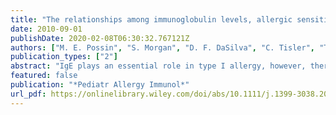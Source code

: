 ```yaml
---
title: "The relationships among immunoglobulin levels, allergic sensitization, and viral respiratory illnesses in early childhood"
date: 2010-09-01
publishDate: 2020-02-08T06:30:32.767121Z
authors: ["M. E. Possin", "S. Morgan", "D. F. DaSilva", "C. Tisler", "T. E. Pappas", "K. A. Roberg", "E. Anderson", "M. D. Evans", "R. Gangnon", "R. F. Lemanske", "J. E. Gern"]
publication_types: ["2"]
abstract: "IgE plays an essential role in type I allergy, however, there is less information about the relationship between other immunoglobulins (IgA and IgG) and atopic phenotypes in early childhood. We hypothesized that levels of circulating IgA in early childhood would be inversely related to the number of respiratory infections and the risk of becoming sensitized to allergens. Immunoglobulin levels were analyzed (ELISA) in plasma samples (IgG, IgA), and in nasal secretions (IgA) from children participating in a high-risk birth cohort study. Samples were available from 264 children at age 2 yr and 257 children at age 4 yr, and results were compared to rates of respiratory illnesses, allergic sensitization, atopic dermatitis (AD), and asthma. Children who were sensitized to allergens had higher rather than lower levels of circulating IgA. A subgroup analysis showed that IgA levels were increased in relationship to foods sensitization (58 vs. 50 mg/dl, p = 0.003) but not aeroallergen sensitization (52 vs. 53 mg/dl, p = 0.11). IgA levels in the plasma correlated with levels of IgE levels (r(s) =0.19, p = 0.003). Levels of IgE, but not IgG or IgA, were positively correlated with rates of respiratory illnesses, AD, and the risk of developing asthma. Finally, there were no significant relationships between IgA in nasal secretions and infectious outcomes. In conclusion, low-normal concentrations of plasma IgA are associated with a reduced prevalence of allergic sensitization in infancy. Further, levels of IgA and IgG in plasma within the range of normal, and IgA in nasal secretions, do not appear to influence the risk of subsequent respiratory illnesses. Further studies to define relationships between IgA and allergic sensitization are likely to provide new insights into the pathogenesis of allergic diseases in infancy."
featured: false
publication: "*Pediatr Allergy Immunol*"
url_pdf: https://onlinelibrary.wiley.com/doi/abs/10.1111/j.1399-3038.2010.01041.x
---
```



